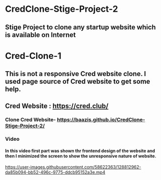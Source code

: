 # CredClone-Stige-Project-2
## Stige Project to clone any startup website which is available on Internet
# Cred-Clone-1 

## This is not a responsive Cred website clone. I used page source of Cred website to get some help. 

## Cred Website : https://cred.club/

### Clone Cred Website- https://baazis.github.io/CredClone-Stige-Project-2/

### Video

#### In this video first part was shown thr frontend design of the website and then I minimized the screen to show the unresponsive nature of website.

https://user-images.githubusercontent.com/58622363/128812962-da85b094-bb52-496c-9775-ddcb95152a3e.mp4


